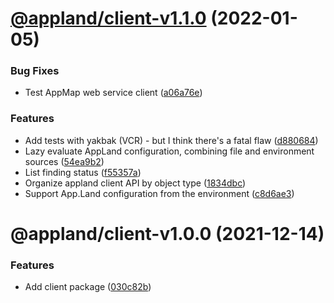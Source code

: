 # [@appland/client-v1.1.0](https://github.com/applandinc/appmap-js/compare/@appland/client-v1.0.0...@appland/client-v1.1.0) (2022-01-05)


### Bug Fixes

* Test AppMap web service client ([a06a76e](https://github.com/applandinc/appmap-js/commit/a06a76ec4cc9bba84a3f5f5c2201438b443811a3))


### Features

* Add tests with yakbak (VCR) - but I think there's a fatal flaw ([d880684](https://github.com/applandinc/appmap-js/commit/d88068413160d98bf50ad433ec4f86b990806487))
* Lazy evaluate AppLand configuration, combining file and environment sources ([54ea9b2](https://github.com/applandinc/appmap-js/commit/54ea9b28ba2bf8c6ef30720fdf864a3fa7463f2f))
* List finding status ([f55357a](https://github.com/applandinc/appmap-js/commit/f55357a70f1b45e4443c171568c2a65fd77cd9c3))
* Organize appland client API by object type ([1834dbc](https://github.com/applandinc/appmap-js/commit/1834dbc0c4743400a71f7fb6a76890dc209b677f))
* Support App.Land configuration from the environment ([c8d6ae3](https://github.com/applandinc/appmap-js/commit/c8d6ae3c009f14eb7a354416629e1bc4727f266d))

# @appland/client-v1.0.0 (2021-12-14)


### Features

* Add client package ([030c82b](https://github.com/applandinc/appmap-js/commit/030c82b2b8aca22dc7c320a4e6ac430e5674fa3c))
